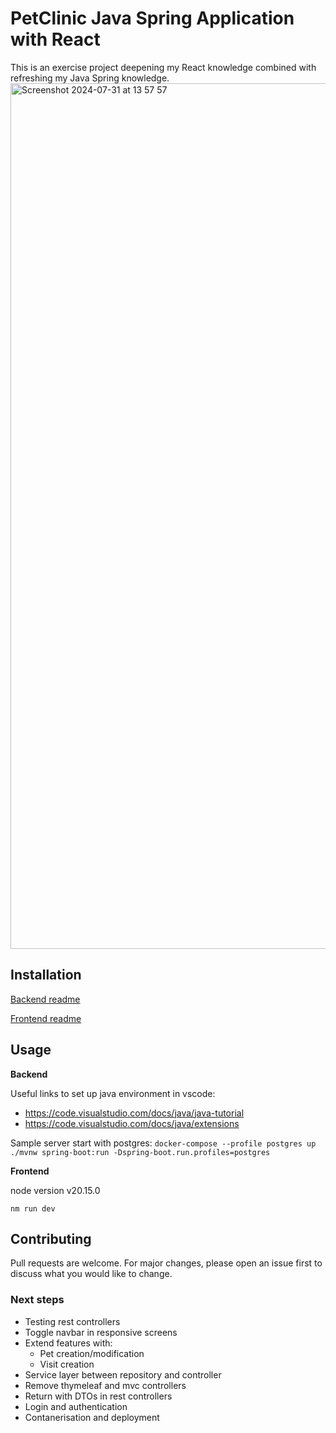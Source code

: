 # PetClinic Java Spring Application with React

This is an exercise project deepening my React knowledge combined with refreshing my Java Spring knowledge.
<img width="1385" alt="Screenshot 2024-07-31 at 13 57 57" src="https://github.com/user-attachments/assets/817f5b64-4e32-4ab9-b575-6e3ed29c18e0">

## Installation

[Backend readme](https://github.com/Phaedra144/spring-petclinic-with-react/tree/main/backend#readme)

[Frontend readme](https://github.com/Phaedra144/spring-petclinic-with-react/tree/main/frontend#readme)

## Usage

**Backend**

Useful links to set up java environment in vscode:
- https://code.visualstudio.com/docs/java/java-tutorial
- https://code.visualstudio.com/docs/java/extensions

Sample server start with postgres:
`docker-compose --profile postgres up`
`./mvnw spring-boot:run -Dspring-boot.run.profiles=postgres`

**Frontend**

node version v20.15.0

`nm run dev`


## Contributing

Pull requests are welcome. For major changes, please open an issue first
to discuss what you would like to change.

### Next steps

- Testing rest controllers
- Toggle navbar in responsive screens
- Extend features with:
  - Pet creation/modification
  - Visit creation
- Service layer between repository and controller
- Remove thymeleaf and mvc controllers
- Return with DTOs in rest controllers
- Login and authentication
- Contanerisation and deployment
